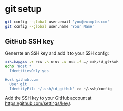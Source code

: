 # git setup

```sh
git config --global user.email 'you@example.com'
git config --global user.name 'Your Name'
```

## GitHub SSH key

Generate an SSH key and add it to your SSH config:

```sh
ssh-keygen -t rsa -b 8192 -a 100 -f ~/.ssh/id_github
echo 'Host *
  IdentitiesOnly yes

Host github.com
  User git
  IdentityFile ~/.ssh/id_github' >> ~/.ssh/config
```

Add the SSH key to your GitHub account at
https://github.com/settings/keys.

